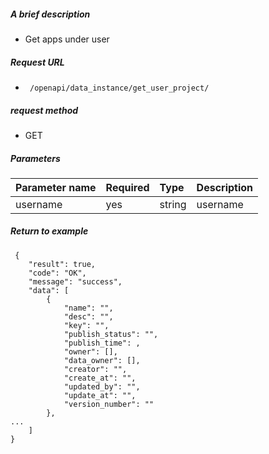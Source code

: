 ##### A brief description

- Get apps under user

##### Request URL
- ` /openapi/data_instance/get_user_project/`
  
##### request method
- GET

##### Parameters

|Parameter name|Required|Type|Description|
|:---- |:---|:----- |----- |
|username |yes |string |username |



##### Return to example

````
 {
    "result": true,
    "code": "OK",
    "message": "success",
    "data": [
        {
            "name": "",
            "desc": "",
            "key": "",
            "publish_status": "",
            "publish_time": ,
            "owner": [],
            "data_owner": [],
            "creator": "",
            "create_at": "",
            "updated_by": "",
            "update_at": "",
            "version_number": ""
        },
...
    ]
}
````
